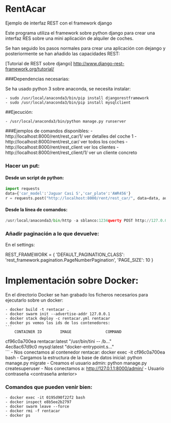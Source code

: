 # RentAcar
Ejemplo de interfaz REST con el framework django

Este programa utiliza el framework sobre python django para crear una interfaz RES sobre una mini aplicación de alquiler de coches.

Se han seguido los pasos normales para crear una aplicación con dejango y posteriormente se han añadido las capacidades REST:

[Tutorial de REST sobre django] http://www.django-rest-framework.org/tutorial/

###Dependencias necesarias:

Se ha usado python 3 sobre anaconda, se necesita instalar:

    - sudo /usr/local/anaconda3/bin/pip install djangorestframework
    - sudo /usr/local/anaconda3/bin/pip install mysqlclient

##Ejecución:

    - /usr/local/anaconda3/bin/python manage.py runserver

###Ejemplos de comandos disponibles:
    - http://localhost:8000/rent/rest_car/1/  ver detalles del coche 1
    - http://localhost:8000/rent/rest_car/    ver todos los coches
    - http://localhost:8000/rent/rest_client  ver los clientes
    - http://localhost:8000/rent/rest_client/1/  ver un cliente concreto

### Hacer un put:

#### Desde un script de python:

```python
import requests
data={'car_model':'Jaguar Casi S','car_plate':'AWR456'}
r = requests.post("http://localhost:8000/rent/rest_car/", data=data, auth=('usuarioxxx','passwdusuarioxxx'))
```

#### Desde la línea de comandos:
```python
/usr/local/anaconda3/bin/http -a sblanco:1234qwerty POST http://127.0.0.1:8000/rent/rest_car/ car_model="Jaguar casi S" car_plate="3445AWS" car_date="2018-04-03T07:55:53Z"

```

### Añadir paginación a lo que devuelve:

En el settings:

REST_FRAMEWORK = {
	'DEFAULT_PAGINATION_CLASS': 'rest_framework.pagination.PageNumberPagination',
	'PAGE_SIZE': 10
}



# Implementación sobre Docker:

En el directorio Docker se han grabado los ficheros necesarios para ejecutarlo sobre un docker:

    - docker build -t rentacar .
    - docker swarm init --advertise-addr 127.0.0.1
    - docker stack deploy -c rentacar.yml rentacar
    - docker ps vemos los ids de los contenedores:
    ```
        CONTAINER ID        IMAGE               COMMAND          
cf96c0a700ea        rentacar:latest     "/usr/bin/tini -- /b…"   
4ec8ac67d9c0        mysql:latest        "docker-entrypoint.s…"   
    ```
    - Nos conectamos al contenedor rentacar: docker exec -it cf96c0a700ea  bash
    - Cargamos la estructura de la base de datos inicial: python manage.py migrate
    - Creamos el usuario admin: python manage.py createsuperuser
    - Nos conectamos a: http://127.0.1.1:8000/admin/
    - Usuario <usuario anterior> contraseña <contraseña anterior>


### Comandos que pueden venir bien:
    - docker exec -it 0195d90f22f2 bash
    - docker inspect e8b5ee2b2797
    - docker swarm leave --force
    - docker rmi -f rentacar
    - docker ps
    








